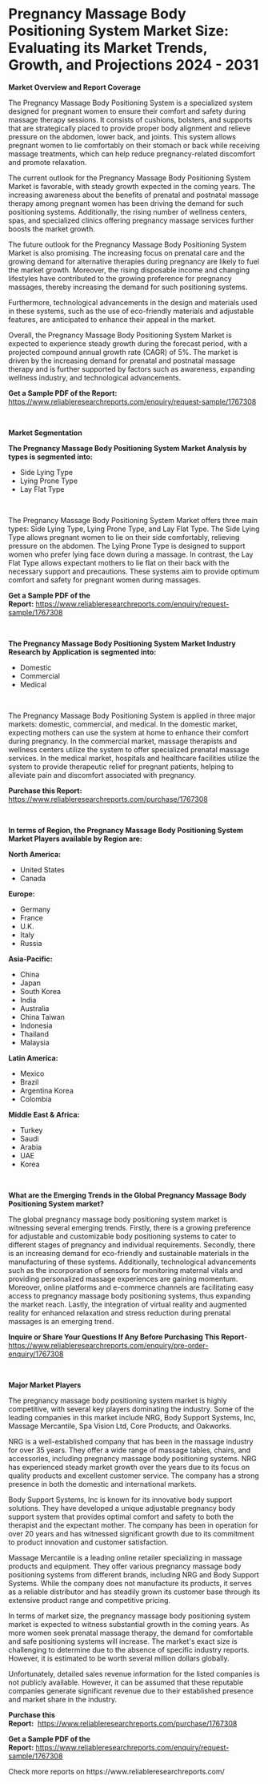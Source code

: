 <p><h1>Pregnancy Massage Body Positioning System Market Size: Evaluating its Market Trends, Growth, and Projections 2024 - 2031</h1></p><p><strong>Market Overview and Report Coverage</strong></p>
<p><p>The Pregnancy Massage Body Positioning System is a specialized system designed for pregnant women to ensure their comfort and safety during massage therapy sessions. It consists of cushions, bolsters, and supports that are strategically placed to provide proper body alignment and relieve pressure on the abdomen, lower back, and joints. This system allows pregnant women to lie comfortably on their stomach or back while receiving massage treatments, which can help reduce pregnancy-related discomfort and promote relaxation.</p><p>The current outlook for the Pregnancy Massage Body Positioning System Market is favorable, with steady growth expected in the coming years. The increasing awareness about the benefits of prenatal and postnatal massage therapy among pregnant women has been driving the demand for such positioning systems. Additionally, the rising number of wellness centers, spas, and specialized clinics offering pregnancy massage services further boosts the market growth.</p><p>The future outlook for the Pregnancy Massage Body Positioning System Market is also promising. The increasing focus on prenatal care and the growing demand for alternative therapies during pregnancy are likely to fuel the market growth. Moreover, the rising disposable income and changing lifestyles have contributed to the growing preference for pregnancy massages, thereby increasing the demand for such positioning systems.</p><p>Furthermore, technological advancements in the design and materials used in these systems, such as the use of eco-friendly materials and adjustable features, are anticipated to enhance their appeal in the market.</p><p>Overall, the Pregnancy Massage Body Positioning System Market is expected to experience steady growth during the forecast period, with a projected compound annual growth rate (CAGR) of 5%. The market is driven by the increasing demand for prenatal and postnatal massage therapy and is further supported by factors such as awareness, expanding wellness industry, and technological advancements.</p></p>
<p><strong>Get a Sample PDF of the Report:</strong> <a href="https://www.reliableresearchreports.com/enquiry/request-sample/1767308">https://www.reliableresearchreports.com/enquiry/request-sample/1767308</a></p>
<p>&nbsp;</p>
<p><strong>Market Segmentation</strong></p>
<p><strong>The Pregnancy Massage Body Positioning System Market Analysis by types is segmented into:</strong></p>
<p><ul><li>Side Lying Type</li><li>Lying Prone Type</li><li>Lay Flat Type</li></ul></p>
<p>&nbsp;</p>
<p><p>The Pregnancy Massage Body Positioning System Market offers three main types: Side Lying Type, Lying Prone Type, and Lay Flat Type. The Side Lying Type allows pregnant women to lie on their side comfortably, relieving pressure on the abdomen. The Lying Prone Type is designed to support women who prefer lying face down during a massage. In contrast, the Lay Flat Type allows expectant mothers to lie flat on their back with the necessary support and precautions. These systems aim to provide optimum comfort and safety for pregnant women during massages.</p></p>
<p><strong>Get a Sample PDF of the Report:</strong>&nbsp;<a href="https://www.reliableresearchreports.com/enquiry/request-sample/1767308">https://www.reliableresearchreports.com/enquiry/request-sample/1767308</a></p>
<p>&nbsp;</p>
<p><strong>The Pregnancy Massage Body Positioning System Market Industry Research by Application is segmented into:</strong></p>
<p><ul><li>Domestic</li><li>Commercial</li><li>Medical</li></ul></p>
<p>&nbsp;</p>
<p><p>The Pregnancy Massage Body Positioning System is applied in three major markets: domestic, commercial, and medical. In the domestic market, expecting mothers can use the system at home to enhance their comfort during pregnancy. In the commercial market, massage therapists and wellness centers utilize the system to offer specialized prenatal massage services. In the medical market, hospitals and healthcare facilities utilize the system to provide therapeutic relief for pregnant patients, helping to alleviate pain and discomfort associated with pregnancy.</p></p>
<p><strong>Purchase this Report:</strong>&nbsp; <a href="https://www.reliableresearchreports.com/purchase/1767308">https://www.reliableresearchreports.com/purchase/1767308</a></p>
<p>&nbsp;</p>
<p><strong>In terms of Region, the Pregnancy Massage Body Positioning System Market Players available by Region are:</strong></p>
<p>
    <p> <strong> North America: </strong>
        <ul>
            <li>United States</li>
            <li>Canada</li>
        </ul>
        </p> 
    <p> <strong> Europe: </strong>
        <ul>
            <li>Germany</li>
            <li>France</li>
            <li>U.K.</li>
            <li>Italy</li>
            <li>Russia</li>
        </ul>
        </p> 
    <p> <strong> Asia-Pacific: </strong>
        <ul>
            <li>China</li>
            <li>Japan</li>
            <li>South Korea</li>
            <li>India</li>
            <li>Australia</li>
            <li>China Taiwan</li>
            <li>Indonesia</li>
            <li>Thailand</li>
            <li>Malaysia</li>
        </ul>
        </p> 
    <p> <strong> Latin America: </strong>
        <ul>
            <li>Mexico</li>
            <li>Brazil</li>
            <li>Argentina Korea</li>
            <li>Colombia</li>
        </ul>
        </p> 
    <p> <strong> Middle East & Africa: </strong>
        <ul>
            <li>Turkey</li>
            <li>Saudi</li>
            <li>Arabia</li>
            <li>UAE</li>
            <li>Korea</li>
        </ul>
    </p>
    </p>
<p>&nbsp;</p>
<p><strong>What are the Emerging Trends in the Global Pregnancy Massage Body Positioning System market?</strong></p>
<p><p>The global pregnancy massage body positioning system market is witnessing several emerging trends. Firstly, there is a growing preference for adjustable and customizable body positioning systems to cater to different stages of pregnancy and individual requirements. Secondly, there is an increasing demand for eco-friendly and sustainable materials in the manufacturing of these systems. Additionally, technological advancements such as the incorporation of sensors for monitoring maternal vitals and providing personalized massage experiences are gaining momentum. Moreover, online platforms and e-commerce channels are facilitating easy access to pregnancy massage body positioning systems, thus expanding the market reach. Lastly, the integration of virtual reality and augmented reality for enhanced relaxation and stress reduction during prenatal massages is an emerging trend.</p></p>
<p><strong>Inquire or Share Your Questions If Any Before Purchasing This Report</strong>- <a href="https://www.reliableresearchreports.com/enquiry/pre-order-enquiry/1767308">https://www.reliableresearchreports.com/enquiry/pre-order-enquiry/1767308</a></p>
<p>&nbsp;</p>
<p><strong>Major Market Players</strong></p>
<p><p>The pregnancy massage body positioning system market is highly competitive, with several key players dominating the industry. Some of the leading companies in this market include NRG, Body Support Systems, Inc, Massage Mercantile, Spa Vision Ltd, Core Products, and Oakworks. </p><p>NRG is a well-established company that has been in the massage industry for over 35 years. They offer a wide range of massage tables, chairs, and accessories, including pregnancy massage body positioning systems. NRG has experienced steady market growth over the years due to its focus on quality products and excellent customer service. The company has a strong presence in both the domestic and international markets.</p><p>Body Support Systems, Inc is known for its innovative body support solutions. They have developed a unique adjustable pregnancy body support system that provides optimal comfort and safety to both the therapist and the expectant mother. The company has been in operation for over 20 years and has witnessed significant growth due to its commitment to product innovation and customer satisfaction.</p><p>Massage Mercantile is a leading online retailer specializing in massage products and equipment. They offer various pregnancy massage body positioning systems from different brands, including NRG and Body Support Systems. While the company does not manufacture its products, it serves as a reliable distributor and has steadily grown its customer base through its extensive product range and competitive pricing.</p><p>In terms of market size, the pregnancy massage body positioning system market is expected to witness substantial growth in the coming years. As more women seek prenatal massage therapy, the demand for comfortable and safe positioning systems will increase. The market's exact size is challenging to determine due to the absence of specific industry reports. However, it is estimated to be worth several million dollars globally.</p><p>Unfortunately, detailed sales revenue information for the listed companies is not publicly available. However, it can be assumed that these reputable companies generate significant revenue due to their established presence and market share in the industry.</p></p>
<p><strong>Purchase this Report:</strong>&nbsp;&nbsp;<a href="https://www.reliableresearchreports.com/purchase/1767308">https://www.reliableresearchreports.com/purchase/1767308</a></p>
<p></p>
<p><strong>Get a Sample PDF of the Report:</strong>&nbsp;<a href="https://www.reliableresearchreports.com/enquiry/request-sample/1767308">https://www.reliableresearchreports.com/enquiry/request-sample/1767308</a></p>
<p>Check more reports on https://www.reliableresearchreports.com/</p>